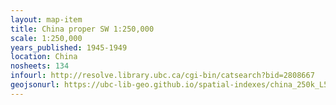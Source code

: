 ```yaml
---
layout: map-item 
title: China proper SW 1:250,000
scale: 1:250,000
years_published: 1945-1949
location: China
nosheets: 134
infourl: http://resolve.library.ubc.ca/cgi-bin/catsearch?bid=2808667
geojsonurl: https://ubc-lib-geo.github.io/spatial-indexes/china_250k_L582.geojson
---
```

